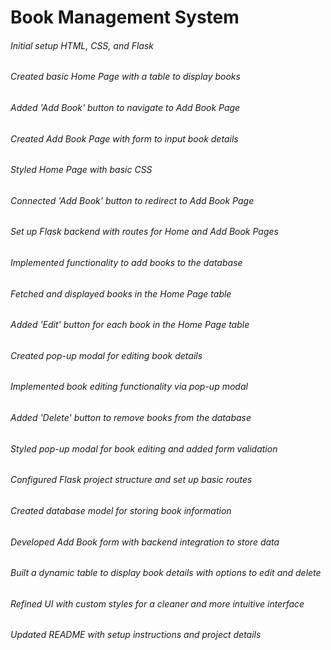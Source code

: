 # Book Management System
###### Initial setup HTML, CSS, and Flask
###### Created basic Home Page with a table to display books
###### Added 'Add Book' button to navigate to Add Book Page
###### Created Add Book Page with form to input book details
###### Styled Home Page with basic CSS
###### Connected 'Add Book' button to redirect to Add Book Page
###### Set up Flask backend with routes for Home and Add Book Pages
###### Implemented functionality to add books to the database
###### Fetched and displayed books in the Home Page table
###### Added 'Edit' button for each book in the Home Page table
###### Created pop-up modal for editing book details
###### Implemented book editing functionality via pop-up modal
###### Added 'Delete' button to remove books from the database
###### Styled pop-up modal for book editing and added form validation
###### Configured Flask project structure and set up basic routes
###### Created database model for storing book information
###### Developed Add Book form with backend integration to store data
###### Built a dynamic table to display book details with options to edit and delete
###### Refined UI with custom styles for a cleaner and more intuitive interface
###### Updated README with setup instructions and project details
